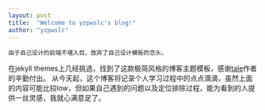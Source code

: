 ```yaml
---
layout: post
title:  "Welcome to yzpwslc's blog!"
author: "yzpwslc"
---
```


    由于自己设计的前端不堪入目，放弃了自己设计模板的念头。
   在jekyll themes上几经挑选，找到了这款极简风格的博客主题模板，感谢[tale](https://github.com/chestrhow/tale)作者的辛勤付出。
    从今天起，这个博客将记录个人学习过程中的点点滴滴，虽然上面的内容可能比较low，但如果自己遇到的问题以及定位排除过程，能为看到的人提供一丝灵感，我就心满意足了。

